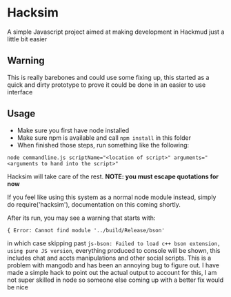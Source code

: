 # Hacksim
A simple Javascript project aimed at making development in Hackmud just a little bit easier

## Warning
This is really barebones and could use some fixing up, this started as a quick and dirty prototype to prove it could be done in an easier to use interface

## Usage
- Make sure you first have node installed
- Make sure npm is available and call `npm install` in this folder
- When finished those steps, run something like the following:
```
node commandline.js scriptName="<location of script>" arguments="<arguments to hand into the script>"
```
Hacksim will take care of the rest.
**NOTE: you must escape quotations for now**

If you feel like using this system as a normal node module instead, simply do require('hacksim'), documentation on this coming shortly.

After its run, you may see a warning that starts with:
```
{ Error: Cannot find module '../build/Release/bson'
```
in which case skipping past `js-bson: Failed to load c++ bson extension, using pure JS version`, 
everything produced to console will be shown, this includes chat and accts manipulations and other social scripts.
This is a problem with mangodb and has been an annoying bug to figure out.
I have made a simple hack to point out the actual output to account for this, I am not super skilled in node so someone else coming up with a better fix would be nice
